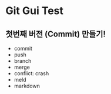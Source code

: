 # Git Gui Test

## 첫번째 버전 (Commit) 만들기!

- commit
- push
- branch
- merge
- conflict: crash
- meld
- markdown
